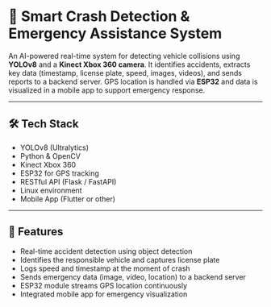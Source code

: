 # 🚗 Smart Crash Detection & Emergency Assistance System

An AI-powered real-time system for detecting vehicle collisions using **YOLOv8** and a **Kinect Xbox 360 camera**. It identifies accidents, extracts key data (timestamp, license plate, speed, images, videos), and sends reports to a backend server. GPS location is handled via **ESP32** and data is visualized in a mobile app to support emergency response.

---

## 🛠️ Tech Stack

- YOLOv8 (Ultralytics)
- Python & OpenCV
- Kinect Xbox 360
- ESP32 for GPS tracking
- RESTful API (Flask / FastAPI)
- Linux environment
- Mobile App (Flutter or other)

---

## 🚀 Features

- Real-time accident detection using object detection
- Identifies the responsible vehicle and captures license plate
- Logs speed and timestamp at the moment of crash
- Sends emergency data (image, video, location) to a backend server
- ESP32 module streams GPS location continuously
- Integrated mobile app for emergency visualization
